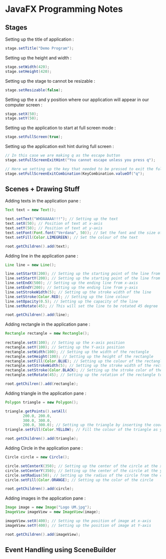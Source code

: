 # JavaFX Programming Notes

## Stages
Setting up the title of application :
```java
stage.setTitle("Demo Program");
```

Setting up the height and width :
```java
stage.setWidth(420);
stage.setHeight(420);
```

Setting up the stage to cannot be resizable :
```java
stage.setResizable(false);
```

Setting up the x and y position where our application will appear in our computer screen :
```java
stage.setX(50);
stage.setY(50);
```

Setting up the application to start at full screen mode :
```java
stage.setFullScreen(true);
```

Setting up the application exit hint during full screen :
```java
// In this case we are making q as the escape button
stage.setFullScreenExitHint("You cannot escape unless you press q");

// Here we setting up the key that needed to be pressed to exit the full screen
stage.setFullScreenExitCombination(KeyCombination.valueOf("q");
```

## Scenes + Drawing Stuff
Adding texts in the application pane :
```java
Text text = new Text();

text.setText("WHOAAAAA!!!"); // Setting up the text
text.setX(50); // Position of text at x-axis
text.setY(50); // Position of text at y-axis
text.setFont(Font.font("Verdana", 50)); // Set the font and the size of the text
text.setFill(Color.LIMEGREEN); // Set the colour of the text

root.getChildren().add(text);
```

Adding line in the application pane :
```java
Line line = new Line();

line.setStartX(200); // Setting up the starting point of the line from x-axis
line.setStartY(200); // Setting up the starting point of the line from y-axis
line.setEndX(500); // Setting up the ending line from x-axis
line.setEndY(200); // Setting up the ending line from y-axis
line.setStrokeWidth(5); // Setting up the stroke width of the line
line.setStroke(Color.RED); // Setting up the line colour
line.setOpacity(0.5); // Setting up the capacity of the line
line.setRotate(45); // This will set the line to be rotated 45 degree

root.getChildren().add(line);
```

Adding rectangle in the application pane :
```java
Rectangle rectangle = new Rectangle();
        
rectangle.setX(100); // Setting up the x-axis position
rectangle.setY(100); // Setting up the Y-axis position
rectangle.setWidth(100); // Setting up the width of the rectangle
rectangle.setHeight(100); // Setting up the height of the rectangle
rectangle.setFill(Color.BLUE); // Setting up the colour of the rectangle
rectangle.setStrokeWidth(5); // Setting up the stroke width of the rectangle
rectangle.setStroke(Color.BLACK); // Setting up the stroke color of the rectangle
rectangle.setRotate(45); // Setting up the rotation of the rectangle to 45 degrees

root.getChilren().add(rectangle);
```

Adding triangle in the application pane :
```java
Polygon triangle = new Polygon();

triangle.getPoints().setAll(
        200.0, 200.0,
        300.0, 300.0,
        200.0, 300.0); // Setting up the triangle by inserting the coordinate
triangle.setFill(Color.YELLOW); // Fill the colour of the triangle as yellow

root.getChildren().add(triangle);
```

Adding Circle in the application pane :
```java
Circle circle = new Circle();

circle.setCenterX(350); // Setting up the center of the circle at the x-axis
circle.setCenterY(350); // Setting up the center of the circle at the y-axis
circle.setRadius(50); // Setting up the radius of the circle from the center
circle.setFill(Color.ORANGE); // Setting up the color of the circle

root.getChildren().add(circle);
```

Adding images in the application pane :
```java
Image image = new Image("Logo UM.jpg");
ImageView imageView = new ImageView(image);

imageView.setX(400); // Setting up the position of image at x-axis
imageView.setY(400); // Setting up the position of image at Y-axis

root.getChildren().add(imageView);
```

## Event Handling using SceneBuilder

